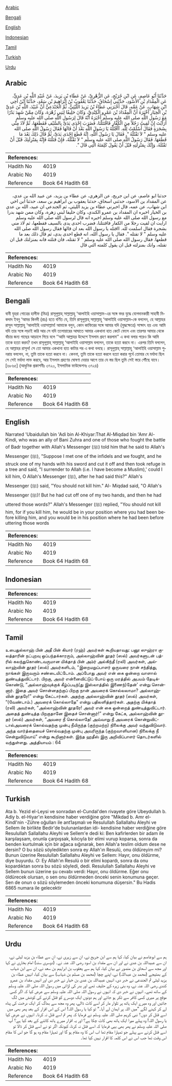[Arabic](#arabic)

[Bengali](#bengali)

[English](#english)

[Indonesian](#indonesian)

[Tamil](#tamil)

[Turkish](#turkish)

[Urdu](#urdu)

## Arabic


<div dir="rtl" lang="ar" style={{fontSize:'larger',backgroundColor:'#f8f9fa',padding:20}}>
حَدَّثَنَا أَبُو عَاصِمٍ، عَنِ ابْنِ جُرَيْجٍ، عَنِ الزُّهْرِيِّ، عَنْ عَطَاءِ بْنِ يَزِيدَ، عَنْ عُبَيْدِ اللَّهِ بْنِ عَدِيٍّ، عَنِ الْمِقْدَادِ بْنِ الأَسْوَدِ، حَدَّثَنِي إِسْحَاقُ، حَدَّثَنَا يَعْقُوبُ بْنُ إِبْرَاهِيمَ بْنِ سَعْدٍ، حَدَّثَنَا ابْنُ أَخِي ابْنِ شِهَابٍ، عَنْ عَمِّهِ، قَالَ أَخْبَرَنِي عَطَاءُ بْنُ يَزِيدَ اللَّيْثِيُّ، ثُمَّ الْجُنْدَعِيُّ أَنَّ عُبَيْدَ، اللَّهِ بْنَ عَدِيِّ بْنِ الْخِيَارِ أَخْبَرَهُ أَنَّ الْمِقْدَادَ بْنَ عَمْرٍو الْكِنْدِيَّ، وَكَانَ حَلِيفًا لِبَنِي زُهْرَةَ، وَكَانَ مِمَّنْ شَهِدَ بَدْرًا مَعَ رَسُولِ اللَّهِ صلى الله عليه وسلم أَخْبَرَهُ أَنَّهُ قَالَ لِرَسُولِ اللَّهِ صلى الله عليه وسلم أَرَأَيْتَ إِنْ لَقِيتُ رَجُلاً مِنَ الْكُفَّارِ فَاقْتَتَلْنَا، فَضَرَبَ إِحْدَى يَدَىَّ بِالسَّيْفِ فَقَطَعَهَا، ثُمَّ لاَذَ مِنِّي بِشَجَرَةٍ فَقَالَ أَسْلَمْتُ لِلَّهِ‏.‏ آأَقْتُلُهُ يَا رَسُولَ اللَّهِ بَعْدَ أَنْ قَالَهَا فَقَالَ رَسُولُ اللَّهِ صلى الله عليه وسلم ‏"‏ لاَ تَقْتُلْهُ ‏"‏‏.‏ فَقَالَ يَا رَسُولَ اللَّهِ، إِنَّهُ قَطَعَ إِحْدَى يَدَىَّ، ثُمَّ قَالَ ذَلِكَ بَعْدَ مَا قَطَعَهَا‏.‏ فَقَالَ رَسُولُ اللَّهِ صلى الله عليه وسلم ‏"‏ لاَ تَقْتُلْهُ، فَإِنْ قَتَلْتَهُ فَإِنَّهُ بِمَنْزِلَتِكَ قَبْلَ أَنْ تَقْتُلَهُ، وَإِنَّكَ بِمَنْزِلَتِهِ قَبْلَ أَنْ يَقُولَ كَلِمَتَهُ الَّتِي قَالَ ‏"‏‏.‏
</div>
<div style={{backgroundColor:'#f8f9fa',padding:20, marginBottom: 10}}><table> <thead> <tr> <th>References:</th> <th></th> </tr> </thead> <tbody><tr><td>Hadith No</td><td>4019</td></tr><tr><td>Arabic No</td><td>4019</td></tr><tr><td>Reference</td><td>Book 64 Hadith 68</td></tr></tbody></table></div>


<div dir="rtl" lang="ar" style={{fontSize:'larger',backgroundColor:'#f8f9fa',padding:20}}>
حدثنا ابو عاصم، عن ابن جريج، عن الزهري، عن عطاء بن يزيد، عن عبيد الله بن عدي، عن المقداد بن الاسود، حدثني اسحاق، حدثنا يعقوب بن ابراهيم بن سعد، حدثنا ابن اخي ابن شهاب، عن عمه، قال اخبرني عطاء بن يزيد الليثي، ثم الجندعي ان عبيد، الله بن عدي بن الخيار اخبره ان المقداد بن عمرو الكندي، وكان حليفا لبني زهرة، وكان ممن شهد بدرا مع رسول الله صلى الله عليه وسلم اخبره انه قال لرسول الله صلى الله عليه وسلم ارايت ان لقيت رجلا من الكفار فاقتتلنا، فضرب احدى يدى بالسيف فقطعها، ثم لاذ مني بشجرة فقال اسلمت لله. ااقتله يا رسول الله بعد ان قالها فقال رسول الله صلى الله عليه وسلم " لا تقتله ". فقال يا رسول الله، انه قطع احدى يدى، ثم قال ذلك بعد ما قطعها. فقال رسول الله صلى الله عليه وسلم " لا تقتله، فان قتلته فانه بمنزلتك قبل ان تقتله، وانك بمنزلته قبل ان يقول كلمته التي قال
</div>
<div style={{backgroundColor:'#f8f9fa',padding:20, marginBottom: 10}}><table> <thead> <tr> <th>References:</th> <th></th> </tr> </thead> <tbody><tr><td>Hadith No</td><td>4019</td></tr><tr><td>Arabic No</td><td>4019</td></tr><tr><td>Reference</td><td>Book 64 Hadith 68</td></tr></tbody></table></div>

## Bengali


<div dir="ltr" lang="bn" style={{fontSize:'larger',backgroundColor:'#f8f9fa',padding:20}}>
বানী যুহরা গোত্রের হালীফ (মিত্র) রাসূলুল্লাহ্ সাল্লাল্লাহু ‘আলাইহি ওয়াসাল্লাম-এর সঙ্গে বদর যুদ্ধে যোগদানকারী সাহাবী মিকদাদ ইবনু ‘আমর কিনদী (রাঃ) হতে বর্ণিত যে, তিনি রাসূলুল্লাহ্ সাল্লাল্লাহু ‘আলাইহি ওয়াসাল্লাম-কে বললেন, হে আল্লাহর রাসূল সাল্লাল্লাহু ‘আলাইহি ওয়াসাল্লাম! আমাকে বলুন, কোন কাফিরের সঙ্গে আমার যদি (যুদ্ধক্ষেত্রে) সাক্ষাৎ হয় এবং আমি যদি তার সঙ্গে লড়াই করি আর সে যদি তলোয়ারের আঘাতে আমার একখানা হাত কেটে ফেলে এবং তারপর আমার থেকে বাঁচার জন্য গাছের আড়ালে গিয়ে বলে ‘‘আমি আল্লাহর উদ্দেশে ইসলাম গ্রহণ করলাম’’ এ কথা বলার পরেও কি আমি তাকে হত্যা করব? তখন রাসূলূল্লাহ্ সাল্লাল্লাহু ‘আলাইহি ওয়াসাল্লাম বললেন, তাকে হত্যা করবে না। এরপর তিনি বললেন, হে আল্লাহর রাসূল! সে তো আমার একখানা হাত কাটার পর এ কথা বলছে। রাসূলুল্লাহ্ সাল্লাল্লাহু ‘আলাইহি ওয়াসাল্লাম পুনরায় বললেন, না, তুমি তাকে হত্যা করবে না। কেননা, তুমি তাকে হত্যা করলে হত্যা করার পূর্বে তোমার যে মর্যাদা ছিল সে সেই মর্যাদা লাভ করবে, আর ইসলাম গ্রহণের ঘোষণা দেয়ার আগে তার যে স্তর ছিল তুমি সেই স্তরে পৌঁছে যাবে। [৬৮৬৫] (আধুনিক প্রকাশনীঃ ৩৭২০, ইসলামিক ফাউন্ডেশনঃ ৩৭২৪)
</div>
<div style={{backgroundColor:'#f8f9fa',padding:20, marginBottom: 10}}><table> <thead> <tr> <th>References:</th> <th></th> </tr> </thead> <tbody><tr><td>Hadith No</td><td>4019</td></tr><tr><td>Arabic No</td><td>4019</td></tr><tr><td>Reference</td><td>Book 64 Hadith 68</td></tr></tbody></table></div>

## English


<div dir="ltr" lang="en" style={{fontSize:'larger',backgroundColor:'#f8f9fa',padding:20}}>
Narrated 'Ubaidullah bin 'Adi bin Al-Khiyar:That Al-Miqdad bin 'Amr Al-Kindi, who was an ally of Bani Zuhra and one of those who fought the battle of Badr together with Allah's Messenger (ﷺ) told him that he said to Allah's Messenger (ﷺ), "Suppose I met one of the infidels and we fought, and he struck one of my hands with his sword and cut it off and then took refuge in a tree and said, "I surrender to Allah (i.e. I have become a Muslim),' could I kill him, O Allah's Messenger (ﷺ), after he had said this?" Allah's Messenger (ﷺ) said, "You should not kill him." Al- Miqdad said, "O Allah's Messenger (ﷺ)! But he had cut off one of my two hands, and then he had uttered those words?" Allah's Messenger (ﷺ) replied, "You should not kill him, for if you kill him, he would be in your position where you had been before killing him, and you would be in his position where he had been before uttering those words
</div>
<div style={{backgroundColor:'#f8f9fa',padding:20, marginBottom: 10}}><table> <thead> <tr> <th>References:</th> <th></th> </tr> </thead> <tbody><tr><td>Hadith No</td><td>4019</td></tr><tr><td>Arabic No</td><td>4019</td></tr><tr><td>Reference</td><td>Book 64 Hadith 68</td></tr></tbody></table></div>

## Indonesian


<div dir="ltr" lang="id" style={{fontSize:'larger',backgroundColor:'#f8f9fa',padding:20}}>

</div>
<div style={{backgroundColor:'#f8f9fa',padding:20, marginBottom: 10}}><table> <thead> <tr> <th>References:</th> <th></th> </tr> </thead> <tbody><tr><td>Hadith No</td><td>4019</td></tr><tr><td>Arabic No</td><td>4019</td></tr><tr><td>Reference</td><td>Book 64 Hadith 68</td></tr></tbody></table></div>

## Tamil


<div dir="ltr" lang="ta" style={{fontSize:'larger',backgroundColor:'#f8f9fa',padding:20}}>
உபைதுல்லாஹ் பின் அதீ பின் கியார் (ரஹ்) அவர்கள் கூறியதாவது: பனூ ஸுஹ்ரா குலத்தாரின் நட்புறவு ஒப்பந்தக்காரரும், அல்லாஹ்வின் தூதர் (ஸல்) அவர்களுடன் பத்ரில் கலந்துகொண்டவருமான மிக்தாத் பின் அம்ர் அல்கிந்தீ (ரலி) அவர்கள், அல்லாஹ்வின் தூதர் (ஸல்) அவர்களிடம், “இறைமறுப்பாளர் ஒருவரை நான் சந்தித்து, நாங்கள் இருவரும் சண்டையிட்டோம். அப்போது அவர் என் கை ஒன்றை வாளால் துண்டித்துவிட்டார். பிறகு, அவர் என்னைவிட்டுப் போய் ஒரு மரத்தில் அபயம் தேடிக்கொண்டு, “அல்லாஹ்வுக்குக் கீழ்ப்படிந்(து இஸ்லாத்தில் இணைந்)தேன்' என்று சொன்னார். இதை அவர் சொன்னதற்குப் பிறகு நான் அவரைக் கொல்லலாமா? அல்லாஹ்வின் தூதரே!” என்று கேட்டார்கள். அதற்கு அல்லாஹ்வின் தூதர் (ஸல்) அவர்கள், “(வேண்டாம்.) அவரைக் கொல்லாதே” என்று பதிலளித்தார்கள். அதற்கு மிக்தாத் (ரலி) அவர்கள், “அல்லாஹ்வின் தூதரே! அவர் என் கை ஒன்றைத் துண்டித்துவிட்டார். அதைத் துண்டித்த பிறகுதானே இதைச் சொன்னார்!” என்று கேட்க, அல்லாஹ்வின் தூதர் (ஸல்) அவர்கள், “அவரை நீ கொல்லாதே! அவ்வாறு நீ அவரைக் கொன்றுவிட்டால்அவரைக் கொல்வதற்கு முன்பு நீயிருந்த (குற்றமற்ற) நிலைக்கு அவர் வந்துவிடுவார். அந்த வார்த்தையைச் சொல்வதற்கு முன்பு அவரிருந்த (குற்றவாளியான) நிலைக்கு நீ சென்றுவிடுவாய்” என்று கூறினார்கள். இந்த ஹதீஸ் இரு அறிவிப்பாளர் தொடர்களில் வந்துள்ளது. அத்தியாயம் : 64
</div>
<div style={{backgroundColor:'#f8f9fa',padding:20, marginBottom: 10}}><table> <thead> <tr> <th>References:</th> <th></th> </tr> </thead> <tbody><tr><td>Hadith No</td><td>4019</td></tr><tr><td>Arabic No</td><td>4019</td></tr><tr><td>Reference</td><td>Book 64 Hadith 68</td></tr></tbody></table></div>

## Turkish


<div dir="ltr" lang="tr" style={{fontSize:'larger',backgroundColor:'#f8f9fa',padding:20}}>
Ata b. Yezid el-Leysi ve sonradan el-Cundal'den rivayete göre Ubeydullah b. Adiy b. el-Hiyar'ın kendisine haber verdiğine göre "Mikdad b. Amr el-Kindl'nin -Zühre oğulları ile ant1aşmalı ve Resulullah Sallallahu Aleyhi ve Sellem ile birlikte Bedir'de bulunanlardan idi- kendisine haber verdiğine göre Resulullah Sallallahu Aleyhi ve Sellem'e dedi ki: Ben kafirlerden bir adam ile karşılaşsam, onunla çarpışsak, kılıcıyla bir elimi vurup koparsa, sonra da benden kurtulmak için bir ağaca sığınarak, ben Allah'a teslim oldum dese ne dersin? O bu sözü söyledikten sonra ey Allah'ın Resulü, onu öldüreyim mi? Bunun üzerine Resulullah Sallallahu Aleyhi ve Sellem: Hayır, onu öldürme, diye buyurdu. O: Ey Allah'ın Resulü o bir elimi kopardı, sonra da onu kopardıktan sonra bu sözü söyledi, dedi. Resulullah Sallallahu Aleyhi ve Sellem bunun üzerine şu cevabı verdi: Hayır, onu öldürme. Eğer onu öldürecek olursan, o sen onu öldürmeden önceki senin konumuna geçer. Sen de onun o sözü söylemeden önceki konumuna düşersin." Bu Hadis 6865 numara ile gelecektir
</div>
<div style={{backgroundColor:'#f8f9fa',padding:20, marginBottom: 10}}><table> <thead> <tr> <th>References:</th> <th></th> </tr> </thead> <tbody><tr><td>Hadith No</td><td>4019</td></tr><tr><td>Arabic No</td><td>4019</td></tr><tr><td>Reference</td><td>Book 64 Hadith 68</td></tr></tbody></table></div>

## Urdu


<div dir="rtl" lang="ur" style={{fontSize:'larger',backgroundColor:'#f8f9fa',padding:20}}>
ہم سے ابوعاصم نے بیان کیا، کہا ہم سے ابن جریج نے، ان سے زہری نے، ان سے عطاء بن یزید لیثی نے، ان سے عبیداللہ بن عدی نے اور ان سے مقداد بن اسود رضی اللہ عنہ نے۔ (دوسری سند) امام بخاری نے کہا اور مجھ سے اسحاق بن منصور نے بیان کیا، کہا ہم سے یعقوب بن ابراہیم بن سعد نے، ان سے ابن شہاب کے بھتیجے (محمد بن عبداللہ) نے، اپنے چچا (محمد بن مسلم بن شہاب) سے بیان کیا، انہیں عطاء بن یزید لیثی ثم الجندعی نے خبر دی، انہیں عبیداللہ بن عدی بن خیار نے خبر دی اور انہیں مقداد بن عمرو کندی رضی اللہ عنہ نے، وہ بنی زہرہ کے حلیف تھے اور بدر کی لڑائی میں رسول اللہ صلی اللہ علیہ وسلم کے ساتھ تھے۔ انہوں نے خبر دی کہ انہوں نے رسول اللہ صلی اللہ علیہ وسلم سے عرض کیا کہ اگر کسی موقع پر میری کسی کافر سے ٹکر ہو جائے اور ہم دونوں ایک دوسرے کو قتل کرنے کی کوشش میں لگ جائیں اور وہ میرے ایک ہاتھ پر تلوار مار کر اسے کاٹ ڈالے، پھر وہ مجھ سے بھاگ کر ایک درخت کی پناہ لے کر کہنے لگے ”میں اللہ پر ایمان لے آیا۔“ تو کیا یا رسول اللہ! اس کے اس اقرار کے بعد پھر بھی میں اسے قتل کر دوں؟ نبی کریم صلی اللہ علیہ وسلم نے فرمایا کہ پھر تم اسے قتل نہ کرنا۔ انہوں نے عرض کیا یا رسول اللہ! وہ پہلے میرا ایک ہاتھ بھی کاٹ چکا ہے؟ اور یہ اقرار میرے ہاتھ کاٹنے کے بعد کیا ہے؟ آپ صلی اللہ علیہ وسلم نے پھر بھی یہی فرمایا کہ اسے قتل نہ کرنا، کیونکہ اگر تو نے اسے قتل کر ڈالا تو اسے قتل کرنے سے پہلے جو تمہارا مقام تھا اب اس کا وہ مقام ہو گا اور تمہارا مقام وہ ہو گا جو اس کا مقام اس وقت تھا جب اس نے اس کلمہ کا اقرار نہیں کیا تھا۔
</div>
<div style={{backgroundColor:'#f8f9fa',padding:20, marginBottom: 10}}><table> <thead> <tr> <th>References:</th> <th></th> </tr> </thead> <tbody><tr><td>Hadith No</td><td>4019</td></tr><tr><td>Arabic No</td><td>4019</td></tr><tr><td>Reference</td><td>Book 64 Hadith 68</td></tr></tbody></table></div>
